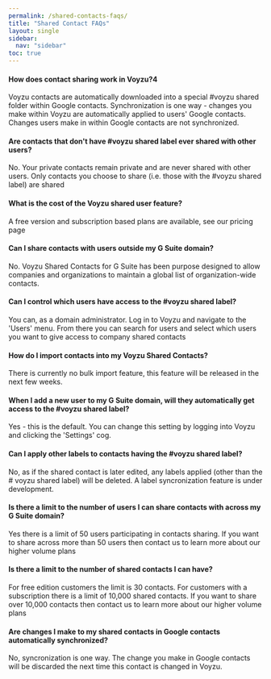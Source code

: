 ```yaml
---
permalink: /shared-contacts-faqs/
title: "Shared Contact FAQs"
layout: single
sidebar:
  nav: "sidebar"
toc: true
---
```

#### How does contact sharing work in Voyzu?4
Voyzu contacts are automatically downloaded into a special #voyzu shared folder within Google contacts. Synchronization is one way - changes you make within Voyzu are automatically applied to users' Google contacts. Changes users make in within Google contacts are not synchronized.

#### Are contacts that don't have #voyzu shared label ever shared with other users?
No. Your private contacts remain private and are never shared with other users. Only contacts you choose to share (i.e. those with the #voyzu shared label) are shared

#### What is the cost of the Voyzu shared user feature?
A free version and subscription based plans are available, see our pricing page

#### Can I share contacts with users outside my G Suite domain?
No. Voyzu Shared Contacts for G Suite has been purpose designed to allow companies and organizations to maintain a global list of organization-wide contacts.

#### Can I control which users have access to the #voyzu shared label?
You can, as a domain administrator. Log in to Voyzu and navigate to the 'Users' menu. From there you can search for users and select which users you want to give access to company shared contacts

#### How do I import contacts into my Voyzu Shared Contacts?
There is currently no bulk import feature, this feature will be released in the next few weeks.

#### When I add a new user to my G Suite domain, will they automatically get access to the #voyzu shared label?
Yes - this is the default. You can change this setting by logging into Voyzu and clicking the 'Settings' cog.

#### Can I apply other labels to contacts having the #voyzu shared label?
No, as if the shared contact is later edited, any labels applied (other than the # voyzu shared label) will be deleted. A label syncronization feature is under development.

#### Is there a limit to the number of users I can share contacts with across my G Suite domain?
Yes there is a limit of 50 users participating in contacts sharing. If you want to share across more than 50 users then contact us to learn more about our higher volume plans

#### Is there a limit to the number of shared contacts I can have?
For free edition customers the limit is 30 contacts. For customers with a subscription there is a limit of 10,000 shared contacts. If you want to share over 10,000 contacts then contact us to learn more about our higher volume plans

#### Are changes I make to my shared contacts in Google contacts automatically synchronized?
No, syncronization is one way. The change you make in Google contacts will be discarded the next time this contact is changed in Voyzu.
